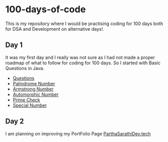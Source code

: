 # 100-days-of-code
This is my repository where I would be practising coding for 100 days both for DSA and Development on alternative days!. 

## Day 1
It was my first day and I really was not sure as I had not made a proper roadmap of what to follow for coding for 100 days. So I started with Basic Questions in Java.
+ [Questions](https://github.com/parthasdey2304/100-days-of-code/blob/main/day_1)
+ [Palindrome Number](https://github.com/parthasdey2304/100-days-of-code/blob/main/day_1/palindrome_number.java)
+ [Armstrong Number](https://github.com/parthasdey2304/100-days-of-code/blob/main/day_1/armstrong_number.java)
+ [Automorphic Number](https://github.com/parthasdey2304/100-days-of-code/blob/main/day_1/automorphic_number.java)
+ [Prime Check](https://github.com/parthasdey2304/100-days-of-code/blob/main/day_1/prime_check.java)
+ [Special Number](https://github.com/parthasdey2304/100-days-of-code/blob/main/day_1/special_number.java)

## Day 2
I am planning on improving my PortFolio Page [ParthaSarathiDey.tech](https://parthasarathidey.tech)
